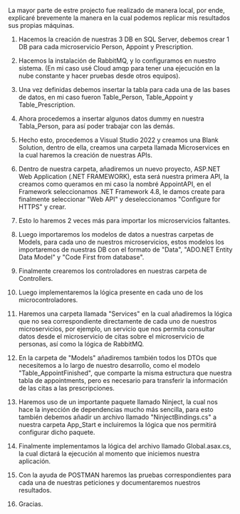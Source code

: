 La mayor parte de estre projecto fue realizado de manera local, por ende, explicaré brevemente la manera en la cual podemos replicar mis resultados sus propias máquinas.

1. Hacemos la creación de nuestras 3 DB en SQL Server, debemos crear 1 DB para cada microservicio Person, Appoint y Prescription.
2. Hacemos la instalación de RabbitMQ, y lo configuramos en nuestro sistema. (En mi caso usé Cloud amqp para tener una ejecución en la nube constante y hacer pruebas desde otros equipos).
3. Una vez definidas debemos insertar la tabla para cada una de las bases de datos, en mi caso fueron Table_Person, Table_Appoint y Table_Prescription.
4. Ahora procedemos a insertar algunos datos dummy en nuestra Tabla_Person, para así poder trabajar con las demás.
5. Hecho esto, procedemos a Visual Studio 2022 y creamos una Blank Solution, dentro de ella, creamos una carpeta llamada Microservices en la cual haremos la creación de nuestras APIs.
6. Dentro de nuestra carpeta, añadiremos un nuevo proyecto, ASP.NET Web Application (.NET FRAMEWORK), esta será nuestra primera API, la creamos como queramos en mi caso la nombré AppointAPI, en el Framework seleccionamos .NET Framework 4.8, le damos create para finalmente seleccionar "Web API" y deseleccionamos "Configure for HTTPS" y crear.
7. Esto lo haremos 2 veces más para importar los microservicios faltantes.
8. Luego importaremos los modelos de datos a nuestras carpetas de Models, para cada uno de nuestros microservicios, estos modelos los importaremos de nuestras DB con el formato de "Data", "ADO.NET Entity Data Model" y "Code First from database".
9. Finalmente crearemos los controladores en nuestras carpeta de Controllers.
10. Luego implementaremos la lógica presente en cada uno de los microcontroladores.
11. Haremos una carpeta llamada "Services" en la cual añadiremos la lógica que no sea correspondiente directamente de cada uno de nuestros microservicios, por ejemplo, un servicio que nos permita consultar datos desde el microservicio de citas sobre el microservicio de personas, así como la lógica de RabbitMQ.
12. En la carpeta de "Models" añadiremos también todos los DTOs que necesitemos a lo largo de nuestro desarrollo, como el modelo "Table_AppointFinished", que comparte la misma estructura que nuestra tabla de appointments, pero es necesario para transferir la información de las citas a las prescripciones.
13. Haremos uso de un importante paquete llamado Ninject, la cual nos hace la inyección de dependencias mucho más sencilla, para esto también debemos añadir un archivo llamado "NinjectBindings.cs" a nuestra carpeta App_Start e incluiremos la lógica que nos permitirá configurar dicho paquete.
14. Finalmente implementamos la lógica del archivo llamado Global.asax.cs, la cual dictará la ejecución al momento que iniciemos nuestra aplicación.
15. Con la ayuda de POSTMAN haremos las pruebas correspondientes para cada una de nuestras peticiones y documentaremos nuestros resultados.

16. Gracias.

